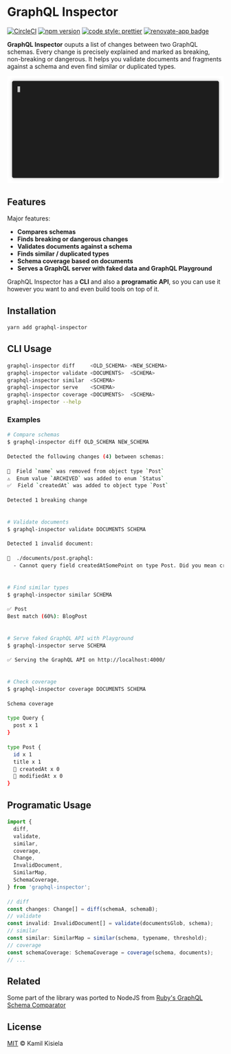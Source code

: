 # GraphQL Inspector

[![CircleCI](https://circleci.com/gh/kamilkisiela/graphql-inspector.svg?style=shield&circle-token=d1cd06aba321ee2b7bf8bd2041104643639463b0)](https://circleci.com/gh/kamilkisiela/graphql-inspector)
[![npm version](https://badge.fury.io/js/graphql-inspector.svg)](https://npmjs.com/package/graphql-inspector)
[![code style: prettier](https://img.shields.io/badge/code_style-prettier-ff69b4.svg?style=flat-square)](https://github.com/prettier/prettier)
[![renovate-app badge](https://img.shields.io/badge/renovate-app-blue.svg)](https://renovateapp.com/)

**GraphQL Inspector** ouputs a list of changes between two GraphQL schemas. Every change is precisely explained and marked as breaking, non-breaking or dangerous.
It helps you validate documents and fragments against a schema and even find similar or duplicated types.

![Example](./demo.gif)

## Features

Major features:

- **Compares schemas**
- **Finds breaking or dangerous changes**
- **Validates documents against a schema**
- **Finds similar / duplicated types**
- **Schema coverage based on documents**
- **Serves a GraphQL server with faked data and GraphQL Playground**

GraphQL Inspector has a **CLI** and also a **programatic API**, so you can use it however you want to and even build tools on top of it.

## Installation

```bash
yarn add graphql-inspector
```

## CLI Usage

```bash
graphql-inspector diff     <OLD_SCHEMA> <NEW_SCHEMA>
graphql-inspector validate <DOCUMENTS>  <SCHEMA>
graphql-inspector similar  <SCHEMA>
graphql-inspector serve    <SCHEMA>
graphql-inspector coverage <DOCUMENTS>  <SCHEMA>
graphql-inspector --help
```

### Examples

```bash
# Compare schemas
$ graphql-inspector diff OLD_SCHEMA NEW_SCHEMA

Detected the following changes (4) between schemas:

🛑  Field `name` was removed from object type `Post`
⚠️  Enum value `ARCHIVED` was added to enum `Status`
✅  Field `createdAt` was added to object type `Post`

Detected 1 breaking change


# Validate documents
$ graphql-inspector validate DOCUMENTS SCHEMA

Detected 1 invalid document:

🛑  ./documents/post.graphql:
  - Cannot query field createdAtSomePoint on type Post. Did you mean createdAt?


# Find similar types
$ graphql-inspector similar SCHEMA

✅ Post
Best match (60%): BlogPost


# Serve faked GraphQL API with Playground
$ graphql-inspector serve SCHEMA

✅ Serving the GraphQL API on http://localhost:4000/


# Check coverage
$ graphql-inspector coverage DOCUMENTS SCHEMA

Schema coverage

type Query {
  post x 1
}

type Post {
  id x 1
  title x 1
  🛑 createdAt x 0
  🛑 modifiedAt x 0
}

```

## Programatic Usage

```typescript
import {
  diff,
  validate,
  similar,
  coverage,
  Change,
  InvalidDocument,
  SimilarMap,
  SchemaCoverage,
} from 'graphql-inspector';

// diff
const changes: Change[] = diff(schemaA, schemaB);
// validate
const invalid: InvalidDocument[] = validate(documentsGlob, schema);
// similar
const similar: SimilarMap = similar(schema, typename, threshold);
// coverage
const schemaCoverage: SchemaCoverage = coverage(schema, documents);
// ...
```

## Related

Some part of the library was ported to NodeJS from [Ruby's GraphQL Schema Comparator](https://github.com/xuorig/graphql-schema_comparator)

## License

[MIT](https://github.com/kamilkisiela/graphql-inspector/blob/master/LICENSE) © Kamil Kisiela
